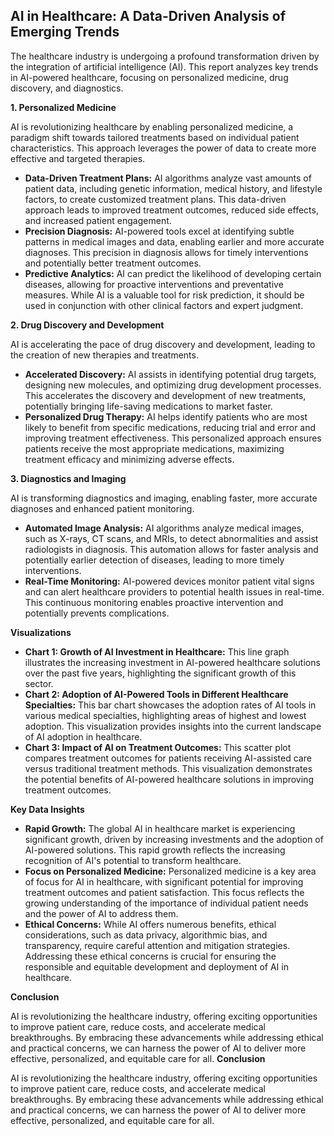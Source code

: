 ## AI in Healthcare: A Data-Driven Analysis of Emerging Trends

The healthcare industry is undergoing a profound transformation driven by the integration of artificial intelligence (AI). This report analyzes key trends in AI-powered healthcare, focusing on personalized medicine, drug discovery, and diagnostics. 

**1. Personalized Medicine**

AI is revolutionizing healthcare by enabling personalized medicine, a paradigm shift towards tailored treatments based on individual patient characteristics. This approach leverages the power of data to create more effective and targeted therapies. 

* **Data-Driven Treatment Plans:** AI algorithms analyze vast amounts of patient data, including genetic information, medical history, and lifestyle factors, to create customized treatment plans. This data-driven approach leads to improved treatment outcomes, reduced side effects, and increased patient engagement.
* **Precision Diagnosis:** AI-powered tools excel at identifying subtle patterns in medical images and data, enabling earlier and more accurate diagnoses. This precision in diagnosis allows for timely interventions and potentially better treatment outcomes.
* **Predictive Analytics:** AI can predict the likelihood of developing certain diseases, allowing for proactive interventions and preventative measures. While AI is a valuable tool for risk prediction, it should be used in conjunction with other clinical factors and expert judgment.

**2. Drug Discovery and Development**

AI is accelerating the pace of drug discovery and development, leading to the creation of new therapies and treatments. 

* **Accelerated Discovery:** AI assists in identifying potential drug targets, designing new molecules, and optimizing drug development processes. This accelerates the discovery and development of new treatments, potentially bringing life-saving medications to market faster.
* **Personalized Drug Therapy:** AI helps identify patients who are most likely to benefit from specific medications, reducing trial and error and improving treatment effectiveness. This personalized approach ensures patients receive the most appropriate medications, maximizing treatment efficacy and minimizing adverse effects.

**3. Diagnostics and Imaging**

AI is transforming diagnostics and imaging, enabling faster, more accurate diagnoses and enhanced patient monitoring.

* **Automated Image Analysis:** AI algorithms analyze medical images, such as X-rays, CT scans, and MRIs, to detect abnormalities and assist radiologists in diagnosis. This automation allows for faster analysis and potentially earlier detection of diseases, leading to more timely interventions.
* **Real-Time Monitoring:** AI-powered devices monitor patient vital signs and can alert healthcare providers to potential health issues in real-time. This continuous monitoring enables proactive intervention and potentially prevents complications.

**Visualizations**

* **Chart 1: Growth of AI Investment in Healthcare:** This line graph illustrates the increasing investment in AI-powered healthcare solutions over the past five years, highlighting the significant growth of this sector.
* **Chart 2: Adoption of AI-Powered Tools in Different Healthcare Specialties:** This bar chart showcases the adoption rates of AI tools in various medical specialties, highlighting areas of highest and lowest adoption. This visualization provides insights into the current landscape of AI adoption in healthcare.
* **Chart 3: Impact of AI on Treatment Outcomes:** This scatter plot compares treatment outcomes for patients receiving AI-assisted care versus traditional treatment methods. This visualization demonstrates the potential benefits of AI-powered healthcare solutions in improving treatment outcomes.

**Key Data Insights**

* **Rapid Growth:** The global AI in healthcare market is experiencing significant growth, driven by increasing investments and the adoption of AI-powered solutions. This rapid growth reflects the increasing recognition of AI's potential to transform healthcare.
* **Focus on Personalized Medicine:** Personalized medicine is a key area of focus for AI in healthcare, with significant potential for improving treatment outcomes and patient satisfaction. This focus reflects the growing understanding of the importance of individual patient needs and the power of AI to address them.
* **Ethical Concerns:** While AI offers numerous benefits, ethical considerations, such as data privacy, algorithmic bias, and transparency, require careful attention and mitigation strategies. Addressing these ethical concerns is crucial for ensuring the responsible and equitable development and deployment of AI in healthcare.

**Conclusion**

AI is revolutionizing the healthcare industry, offering exciting opportunities to improve patient care, reduce costs, and accelerate medical breakthroughs. By embracing these advancements while addressing ethical and practical concerns, we can harness the power of AI to deliver more effective, personalized, and equitable care for all. 
**Conclusion**

AI is revolutionizing the healthcare industry, offering exciting opportunities to improve patient care, reduce costs, and accelerate medical breakthroughs. By embracing these advancements while addressing ethical and practical concerns, we can harness the power of AI to deliver more effective, personalized, and equitable care for all.